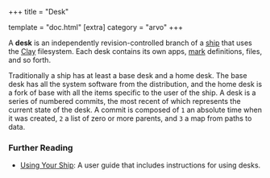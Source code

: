 +++
title = "Desk"

template = "doc.html"
[extra]
category = "arvo"
+++

A **desk** is an independently revision-controlled branch of a [ship](/docs/glossary/ship) that uses the [Clay](/docs/glossary/clay) filesystem. Each desk contains its own apps, [mark](/docs/glossary/mark) definitions, files, and so forth.

Traditionally a ship has at least a base desk and a home desk. The base desk has all the system software from the distribution, and the home desk is a fork of base with all the items specific to the user of the ship. A desk is a series of numbered commits, the most recent of which represents the current state of the desk. A commit is composed of `1` an absolute time when it was created, `2` a list of zero or more parents, and `3` a map from paths to data.

### Further Reading

- [Using Your Ship](/using/os/filesystem): A user guide that includes instructions for using desks.
